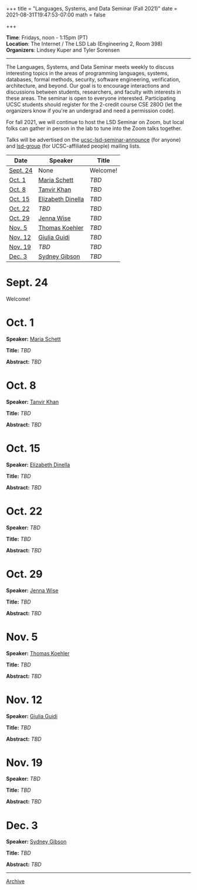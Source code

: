 +++
title = "Languages, Systems, and Data Seminar (Fall 2021)"
date = 2021-08-31T19:47:53-07:00
math = false

+++

**Time**: Fridays, noon - 1:15pm (PT) <br />
**Location**: The Internet / The LSD Lab (Engineering 2, Room 398) <br />
**Organizers**: Lindsey Kuper and Tyler Sorensen <br />

---

The Languages, Systems, and Data Seminar meets weekly to discuss interesting topics in the areas of programming languages, systems, databases, formal methods, security, software engineering, verification, architecture, and beyond.  Our goal is to encourage interactions and discussions between students, researchers, and faculty with interests in these areas.  The seminar is open to everyone interested.  Participating UCSC students should register for the 2-credit course CSE 280O (let the organizers know if you're an undergrad and need a permission code).

For fall 2021, we will continue to host the LSD Seminar on Zoom, but local folks can gather in person in the lab to tune into the Zoom talks together.

Talks will be advertised on the [ucsc-lsd-seminar-announce](https://groups.google.com/g/ucsc-lsd-seminar-announce) (for anyone) and [lsd-group](https://groups.google.com/a/ucsc.edu/g/lsd-group/members) (for UCSC-affiliated people) mailing lists.

| Date                | Speaker                                                               | Title                                                             |
|-------              |---------                                                              |---------                                                          |
| [Sept. 24](#sept-24)| None                                                                  | Welcome!                                                          |
| [Oct. 1](#oct-1)    | [Maria Schett](https://maria-a-schett.net/)                           | _TBD_                                                             |
| [Oct. 8](#oct-8)    | [Tanvir Khan](https://web.eecs.umich.edu/~takh/)                      | _TBD_                                                             |
| [Oct. 15](#oct-15)  | [Elizabeth Dinella](https://www.seas.upenn.edu/~edinella/)            | _TBD_                                                             |
| [Oct. 22](#oct-22)  | _TBD_                                                                 | _TBD_                                                             |
| [Oct. 29](#oct-29)  | [Jenna Wise](https://www.cs.cmu.edu/~jlwise/)                         | _TBD_                                                             |
| [Nov. 5](#nov-5)    | [Thomas Koehler](https://thok.eu/)                                    | _TBD_                                                             |
| [Nov. 12](#nov-12)  | [Giulia Guidi](https://giuliaguidi.github.io/)                        | _TBD_                                                             |
| [Nov. 19](#nov-19)  | _TBD_                                                                 | _TBD_                                                             |
| [Dec. 3](#dec-3)    | [Sydney Gibson](https://sydgibs.com/)                                 | _TBD_                                                             |

# Sept. 24

Welcome!

# Oct. 1

**Speaker:**  [Maria Schett](https://maria-a-schett.net/)

**Title:** _TBD_

**Abstract:** _TBD_

# Oct. 8

**Speaker:**  [Tanvir Khan](https://web.eecs.umich.edu/~takh/)

**Title:** _TBD_

**Abstract:** _TBD_

# Oct. 15

**Speaker:**  [Elizabeth Dinella](https://www.seas.upenn.edu/~edinella/)

**Title:** _TBD_

**Abstract:** _TBD_

# Oct. 22

**Speaker:** _TBD_ 

**Title:** _TBD_

**Abstract:** _TBD_

# Oct. 29

**Speaker:**  [Jenna Wise](https://www.cs.cmu.edu/~jlwise/)

**Title:** _TBD_

**Abstract:** _TBD_

# Nov. 5

**Speaker:**  [Thomas Koehler](https://thok.eu/)

**Title:** _TBD_

**Abstract:** _TBD_

# Nov. 12

**Speaker:**  [Giulia Guidi](https://giuliaguidi.github.io/)

**Title:** _TBD_

**Abstract:** _TBD_

# Nov. 19

**Speaker:**  _TBD_

**Title:** _TBD_

**Abstract:** _TBD_

# Dec. 3

**Speaker:**  [Sydney Gibson](https://sydgibs.com/)

**Title:** _TBD_

**Abstract:** _TBD_

---


[Archive](../)
